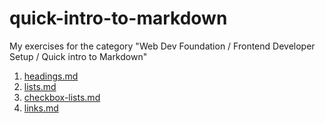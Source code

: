 # quick-intro-to-markdown
My exercises for the category "Web Dev Foundation / Frontend Developer Setup / Quick intro to Markdown"

1. [headings.md](markup-files/headings.md)
2. [lists.md](markup-files/lists.md)
3. [checkbox-lists.md](markup-files/checkbox-lists.md)
4. [links.md](markup-files/links.md)
